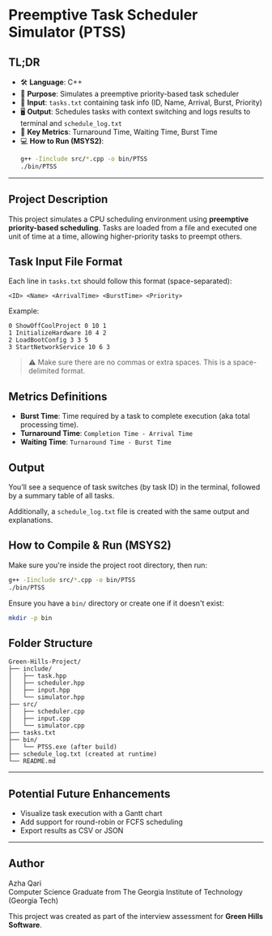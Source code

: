 # Preemptive Task Scheduler Simulator (PTSS)

## TL;DR
- 🛠 **Language**: C++
- 🧪 **Purpose**: Simulates a preemptive priority-based task scheduler
- 📁 **Input**: `tasks.txt` containing task info (ID, Name, Arrival, Burst, Priority)
- 🖥 **Output**: Schedules tasks with context switching and logs results to terminal and `schedule_log.txt`
- 🧮 **Key Metrics**: Turnaround Time, Waiting Time, Burst Time
- 💻 **How to Run (MSYS2)**:
  ```bash
  g++ -Iinclude src/*.cpp -o bin/PTSS
  ./bin/PTSS
  ```

---

## Project Description
This project simulates a CPU scheduling environment using **preemptive priority-based scheduling**. Tasks are loaded from a file and executed one unit of time at a time, allowing higher-priority tasks to preempt others.

## Task Input File Format
Each line in `tasks.txt` should follow this format (space-separated):
```
<ID> <Name> <ArrivalTime> <BurstTime> <Priority>
```
Example:
```
0 ShowOffCoolProject 0 10 1
1 InitializeHardware 10 4 2
2 LoadBootConfig 3 3 5
3 StartNetworkService 10 6 3
```
> ⚠️ Make sure there are no commas or extra spaces. This is a space-delimited format.

## Metrics Definitions
- **Burst Time**: Time required by a task to complete execution (aka total processing time).
- **Turnaround Time**: `Completion Time - Arrival Time`
- **Waiting Time**: `Turnaround Time - Burst Time`

## Output
You’ll see a sequence of task switches (by task ID) in the terminal, followed by a summary table of all tasks.

Additionally, a `schedule_log.txt` file is created with the same output and explanations.

## How to Compile & Run (MSYS2)
Make sure you're inside the project root directory, then run:
```bash
g++ -Iinclude src/*.cpp -o bin/PTSS
./bin/PTSS
```

Ensure you have a `bin/` directory or create one if it doesn't exist:
```bash
mkdir -p bin
```

## Folder Structure
```
Green-Hills-Project/
├── include/
│   ├── task.hpp
│   ├── scheduler.hpp
│   ├── input.hpp
│   └── simulator.hpp
├── src/
│   ├── scheduler.cpp
│   ├── input.cpp
│   └── simulator.cpp
├── tasks.txt
├── bin/
│   └── PTSS.exe (after build)
├── schedule_log.txt (created at runtime)
└── README.md
```

---

## Potential Future Enhancements
- Visualize task execution with a Gantt chart
- Add support for round-robin or FCFS scheduling
- Export results as CSV or JSON

---

## Author
Azha Qari  
Computer Science Graduate from The Georgia Institute of Technology (Georgia Tech) 

This project was created as part of the interview assessment for **Green Hills Software**.
